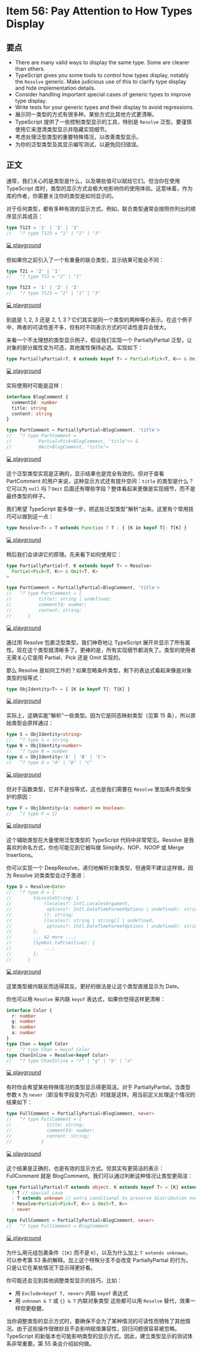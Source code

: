 # Item 56: Pay Attention to How Types Display

## 要点

- There are many valid ways to display the same type. Some are clearer than others.
- TypeScript gives you some tools to control how types display, notably the `Resolve` generic. Make judicious use of this to clarify type display and hide implementation details.
- Consider handling important special cases of generic types to improve type display.
- Write tests for your generic types and their display to avoid regressions.
- 展示同一类型的方式有很多种，某些方式比其他方式更清晰。
- TypeScript 提供了一些控制类型显示的工具，特别是 `Resolve` 泛型。要谨慎使用它来澄清类型显示并隐藏实现细节。
- 考虑处理泛型类型的重要特殊情况，以改善类型显示。
- 为你的泛型类型及其显示编写测试，以避免回归错误。

## 正文

通常，我们关心的是类型是什么，以及哪些值可以赋给它们。但当你在使用 TypeScript 库时，类型的显示方式会极大地影响你的使用体验。这意味着，作为库的作者，你需要关注你的类型是如何显示的。

对于任何类型，都有多种有效的显示方式。例如，联合类型通常会按照你列出的顺序显示其成员：

```ts
type T123 = '1' | '2' | '3'
//   ^? type T123 = "1" | "2" | "3"
```

[💻 playground](https://www.typescriptlang.org/play/?ts=5.4.5#code/C4TwDgpgBAKgjAJgMxQLxQORw1APphHfDJDAbgCgB6KqOgPQH4pRJZEV0AiOLvKLgj74uSLhSA)

但如果你之前引入了一个有重叠的联合类型，显示结果可能会不同：

```ts
type T21 = '2' | '1'
//   ^? type T21 = "2" | "1"

type T123 = '1' | '2' | '3'
//   ^? type T123 = "2" | "1" | "3"
```

[💻 playground](https://www.typescriptlang.org/play/?ts=5.4.5#code/C4TwDgpgBAKgTARigXigcjmqAfdC0DcAUAPQlQUB6A-FKJLIilAERws6sItFH3QwEcAMzM0+Thiy40wwqXJVa-WENGo2HXC26cWwnkA)

到底是 1, 2, 3 还是 2, 1, 3？它们其实是同一个类型的两种等价表示。在这个例子中，两者的可读性差不多，但有时不同表示方式的可读性差异会很大。

来看一个不太理想的类型显示例子。假设我们实现一个 PartiallyPartial 泛型，让对象的部分属性变为可选，其他属性保持必选。实现如下：

```ts
type PartiallyPartial<T, K extends keyof T> = Partial<Pick<T, K>> & Omit<T, K>
```

[💻 playground](https://www.typescriptlang.org/play/?ts=5.4.5#code/C4TwDgpgBACghgJ2ASzgGzSeTVoDwAqANFANJQQAewEAdgCYDOUA1hCAPYBmUBAfFAC8AKCixEKdHhjIAxi0IlSfAQDIoAeQC2yYIrJ8A3MKA)

实际使用时可能是这样：

```ts
interface BlogComment {
  commentId: number
  title: string
  content: string
}

type PartComment = PartiallyPartial<BlogComment, 'title'>
//   ^? type PartComment =
//          Partial<Pick<BlogComment, "title">> &
//          Omit<BlogComment, "title">
```

[💻 playground](https://www.typescriptlang.org/play/?ts=5.4.5#code/C4TwDgpgBACghgJ2ASzgGzSeTVoDwAqANFANJQQAewEAdgCYDOUA1hCAPYBmUBAfFAC8AKCixEKdHhjIAxi0IlSfAQDIoAeQC2yYIrJ8A3MOS0aCLnFnQAQmg4BzAMIctWusCgBvUVFmv3MwBJegAuKFoAVy0AIwgEYzEUYDQIcMZgBFMHRL8OMw90zOzjAF9hYVBIcSQXNw8hGskMLAlcPDtHOsDgEgByZNS+o2EAelGxKAA9AH4oKuhsYG6GkXHJjcml9pl5DvtnAI8SACJBiBOVKFUxic2N7V19rqOzU-PL4SA)

这个泛型类型实现是正确的，显示结果也是完全有效的。但对于查看 PartComment 的用户来说，这种显示方式还有提升空间：`title` 的类型是什么？它可以为 `null` 吗？`Omit` 后面还有哪些字段？整体看起来更像是实现细节，而不是最终类型的样子。

我们希望 TypeScript 能多做一步，把这些泛型类型"解析"出来。这里有个常用技巧可以做到这一点：

```ts
type Resolve<T> = T extends Function ? T : { [K in keyof T]: T[K] }
```

[💻 playground](https://www.typescriptlang.org/play/?ts=5.4.5#code/C4TwDgpgBAShDOB7ANgNwgHgCoD4oF4osoIAPYCAOwBN4oAxAV0oGNgBLRSqAfiKgBcUAN4BtANJR23ANYQQiAGZEAukKwSVAXwDcAKCA)

稍后我们会讲讲它的原理。先来看下如何使用它：

```ts
type PartiallyPartial<T, K extends keyof T> = Resolve<
  Partial<Pick<T, K>> & Omit<T, K>
>

type PartComment = PartiallyPartial<BlogComment, 'title'>
//   ^? type PartComment = {
//          title?: string | undefined;
//          commentId: number;
//          content: string;
//      }
```

[💻 playground](https://www.typescriptlang.org/play/?ts=5.4.5&exactOptionalTypes=true#code/C4TwDgpgBAShDOB7ANgNwgHgCoD4oF4osoIAPYCAOwBN4oAxAV0oGNgBLRSqAfiKgBcUAN4BtANJR23ANYQQiAGZEAukKwSVAXwDcAKGkUATooCGLaACFkiAOYBhRAFsnVYCL1QoLZ68rAASWohSkYnACMII30vDmBkCCF4YCNpWxjvLgp-JJS0-S09UEgoAAVTIw5TZGQQcsr2auwAGihJMmzaKDkFZVwCT1gEFHQMeqrkMfYWGRa2nDwAMigAeSd2YDnxBf0i8Ghxxxc3AjKKidrxxsnrOyO-YFaAcjiEp5x9AHpPrygAPT4xQO53uJ0Iwj031+0N+rwgPFyqUotigAB8oMxqBBFNIINQvj8YdCfMd-EEQmFItFIYSiV4fP43Ij8jSiYUgA)

通过用 Resolve 包裹泛型类型，我们神奇地让 TypeScript 展开并显示了所有属性。现在这个类型就清晰多了。更棒的是，所有实现细节都消失了。类型的使用者无需关心它是用 Partial、Pick 还是 Omit 实现的。

那么 Resolve 是如何工作的？如果忽略条件类型，剩下的表达式看起来像是对象类型的恒等式：

```ts
type ObjIdentity<T> = { [K in keyof T]: T[K] }
```

[💻 playground](https://www.typescriptlang.org/play/?ts=5.4.5&exactOptionalTypes=true#code/C4TwDgpgBAShDOB7ANgNwgHgCoD4oF4osoIAPYCAOwBN4oAxAV0oGNgBLRSqAfiKgBcUAN4BtANJR23ANYQQiAGZEAukKwSVAXwDcAKGkUATooCGLaACFkiAOYBhRAFsnVYCL1QoLZ68rAASWohSkYnACMII30vDmBkCCF4YCNpWxjvLgp-JJS0-S09UEgoAHlwgCsgt3ZQbDxCMUlpKDkFZSw1Ik1dPSA)

实际上，这确实能"解析"一些类型。因为它是同态映射类型（见第 15 条），所以原始类型会原样通过：

```ts
type S = ObjIdentity<string>
//   ^? type S = string
type N = ObjIdentity<number>
//   ^? type N = number
type U = ObjIdentity<'A' | 'B' | 'C'>
//   ^? type U = "A" | "B" | "C"
```

[💻 playground](https://www.typescriptlang.org/play/?ts=5.4.5&exactOptionalTypes=true#code/C4TwDgpgBAShDOB7ANgNwgHgCoD4oF4osoIAPYCAOwBN4oAxAV0oGNgBLRSqAfiKgBcUAN4BtANJR23ANYQQiAGZEAukKwSVAXwDcAKGkUATooCGLaACFkiAOYBhRAFsnVYCL1QoLZ68rAASWohSkYnACMII30vDmBkCCF4YCNpWxjvLgp-JJS0-S09UEgoAHlwgCsgt3ZQbDxCMUlpKDkFZSw1Ik1dIvBoAGUCMsrq-1qQDGTUylscfQB6Ba8oAD0+YsHh6bS+koA5YfKq6hq60Iio+b0llfWoTahDwgvIoz3oAFUj0dPxuoA5ABBAFQAA+UABllBEIB9gB11uXnuj2+hAARED0eCoOjLNiIej7Oi9EA)

但对于函数类型，它并不是恒等式，这也是我们需要在 `Resolve` 里加条件类型保护的原因：

```ts
type F = ObjIdentity<(a: number) => boolean>
//   ^? type F = {}
```

[💻 playground](https://www.typescriptlang.org/play/?ts=5.4.5&exactOptionalTypes=true#code/C4TwDgpgBAShDOB7ANgNwgHgCoD4oF4osoIAPYCAOwBN4oAxAV0oGNgBLRSqAfiKgBcUAN4BtANJR23ANYQQiAGZEAukKwSVAXwDcAKGkUATooCGLaACFkiAOYBhRAFsnVYCL1QoLZ68rAASWohSkYnACMII30vDmBkCCF4YCNpWxjvLgp-JJS0-S09UEgoAHlwgCsgt3ZQbDxCMUlpKDkFZSw1Ik1dIvBoegIyyur-WpAMAApTELDIowBKAjxwxBQIU0ocfQB6Ha8oAD0+YoGh4UKgA)

这个辅助类型在大量使用泛型类型的 TypeScript 代码中非常常见。Resolve 是我喜欢的命名方式，你也可能见到它被叫做 Simplify、NOP、NOOP 或 Merge Insertions。

你可以实现一个 DeepResolve，递归地解析对象类型，但通常不建议这样做，因为 Resolve 对类类型会过于激进：

```ts
type D = Resolve<Date>
//   ^? type D = {
//        toLocaleString: {
//            (locales?: Intl.LocalesArgument,
//             options?: Intl.DateTimeFormatOptions | undefined): string;
//            (): string;
//            (locales?: string | string[] | undefined,
//             options?: Intl.DateTimeFormatOptions | undefined): string;
//        };
//        ... 42 more ...;
//        [Symbol.toPrimitive]: {
//            ...;
//        };
//      }
```

[💻 playground](https://www.typescriptlang.org/play/?ts=5.4.5&exactOptionalTypes=true#code/C4TwDgpgBAShDOB7ANgNwgHgCoD4oF4osoIAPYCAOwBN4oAxAV0oGNgBLRSqAfiKgBcUAN4BtANJR23ANYQQiAGZEAukKwSVAXwDcAKGkUATooCGLaACFkiAOYBhRAFsnVYCL1QoLZ68rAASWohSkYnACMII30vDmBkCCF4YCNpWxjvLgp-JJS0-S09UEgoAHlwgCsgt3ZQbDxCMUlpKDkFZSw1Ik1dIvBoABECWAQUdAwB0wocfQB6Wa8oAD0+YsHh4T15xZ2oYEQAGUQWUwSAZTzKWyFN7d37gAobE4T4HiEA-2QAOiOXhAAgkZbGE3AAaLYLe73RBgDhcN4fL7fSYULDsVz0RBGJxTUpwziUOgAHygzGoEEU0gg1AAlLlUlc5lDoYsHvSoMlGelIaydk9jqcEO9OZdbFBSVy0qIVBKyTRKdTqBC7nyvLD4USRZ94iiphB0ZjsbjgPjNST5RSqZQaRypUzedDeqrdt83VAACwAJigTmx0Dd32ZrNEZxAERQ332AAVUk5aux0F1biy+YHg06MztCkA)

这里类型被内联反而适得其反。更好的做法是让这个类型直接显示为 Date。

你也可以用 `Resolve` 来内联 `keyof` 表达式，如果你觉得这样更清晰：

```ts
interface Color {
  r: number
  g: number
  b: number
  a: number
}
type Chan = keyof Color
//   ^? type Chan = keyof Color
type ChanInline = Resolve<keyof Color>
//   ^? type ChanInline = "r" | "g" | "b" | "a"
```

[💻 playground](https://www.typescriptlang.org/play/?ts=5.4.5&exactOptionalTypes=true#code/C4TwDgpgBAShDOB7ANgNwgHgCoD4oF4osoIAPYCAOwBN4oAxAV0oGNgBLRSqAfiKgBcUAN4BtANJR23ANYQQiAGZEAukKwSVAXwDcAKGkUATooCGLaACFkiAOYBhRAFsnVYCL1QoLZ68rAASWohSkYnACMII30vDmBkCCF4YCNpWxjvLgp-JJS0-S09UEgoAHlwgCsgt3ZQbDxCMUlpKDkFZSw1Ik1dA38oswsoRxsjESgjELDI6KhbKYionShwhZnl0zWoqF7i6HsAC1NuQjalYZREaL0AehuvKAA9Pj3ho5PW+XORq6LwffeAUoyGk0EIcCQaEwZ2UPyMOH0dwezygr0OxyBIMoYKgACIjLioAAfPG2Qkk3Hhcl40y4vRAA)

有时你会希望某些特殊情况的类型显示得更简洁。对于 PartiallyPartial，当类型参数 `K` 为 `never`（即没有字段变为可选）时就是这样。用当前定义处理这个情况的结果如下：

```ts
type FullComment = PartiallyPartial<BlogComment, never>
//   ^? type FullComment = {
//             title: string;
//             commentId: number;
//             content: string;
//           }
```

[💻 playground](https://www.typescriptlang.org/play/?ts=5.4.5&exactOptionalTypes=true#code/C4TwDgpgBAShDOB7ANgNwgHgCoD4oF4osoIAPYCAOwBN4oAxAV0oGNgBLRSqAfiKgBcUAN4BtANJR23ANYQQiAGZEAukKwSVAXwDcAKGkUATooCGLaACFkiAOYBhRAFsnVYCL1QoLZ68rAASWohSkYnACMII30vDmBkCCF4YCNpWxjvLgp-JJS0-S09UEgoAHlwgCsgt3ZQbDxCMUlpKDkFZSw1Ik1dIvBoAAVTIw5TZGQQIZH2MewAGihJMmzaVvklIgbPWAQUdAwp0eQD9hYZecWcPAAyMqdai-Er-T6Sw8cXNwIoQ5nxyeGRww1jsHz8wAWAHI4glITh9AB6BFeKAAPT4xUGgLBX0aeiRKMJKJhEB4uVSlFsUAAPlBmNQIIppBBqIjkUTCT5Pv4giEwpFovj2RyvD5-G5yfkhRzCpiGIxxjj-N9fmMJqrjiCHL43AtKBB0EZ4dKvOioHKmIqdcq8QSRUSSZLKWz7USueDeVBQhEoi7XSixdlgE70ibXYUgA)

这个结果是正确的，也是有效的显示方式。但其实有更简洁的表示：FullComment 就是 BlogComment。我们可以通过判断这种情况让类型更简洁：

```ts
type PartiallyPartial<T extends object, K extends keyof T> = [K] extends [never]
  ? T // special case
  : T extends unknown // extra conditional to preserve distribution over unions
  ? Resolve<Partial<Pick<T, K>> & Omit<T, K>>
  : never

type FullComment = PartiallyPartial<BlogComment, never>
//   ^? type FullComment = BlogComment
```

[💻 playground](https://www.typescriptlang.org/play/?ts=5.4.5#code/C4TwDgpgBAShDOB7ANgNwgHgCoD4oF4osoIAPYCAOwBN4oAxAV0oGNgBLRSqAfiKgBcUAN4BtANJR23ANYQQiAGZEAukKwSVAXwDcAKGkUATooCGLaACFkiAOYBhRAFsnVYCL1QoLZ68rAASWohSkYnACMII30vDmBkCCF4YCNpWxjvLgp-JJS0-S09UEgoAAVTIw5TZGQQcsr2auwScipaKERwgCsINgAaKEkybPa5BWVcAk8oTRaRulFKCHQjFWm+YigAei2oeEgWRuRvU3gIafU5trpmGUpEAHdubd3ho1NMmnYOLmqoYEQUDARgQUXQUGo7GSqXCjB+3EQKygzE4lHg61gCBQ6Aw9SqyFx7BYMmwA3EODwADIoAB5JzfUmDCkXKBLFb6IrgaBMGqOFxuAhlCr42p4o4Yax2Pl+YADNlRHD6HZeKAAPT4xW5jF5vgFhElDl1-j0QA)

为什么用元组包裹条件（`[K]` 而不是 `K`），以及为什么加上 `T extends unknown`，可以参考第 53 条的解释。加上这个特殊分支不会改变 PartiallyPartial 的行为，只是让它在某些情况下显示得更好看。

你可能还会见到其他调整类型显示的技巧，比如：

- 用 `Exclude<keyof T, never>` 内联 `keyof` 表达式
- 用 `unknown & T` 或 `{} & T` 内联对象类型
  这些都可以用 `Resolve` 替代，效果一样但更稳健。

当你调整类型的显示方式时，要确保不会为了某种情况的可读性而牺牲了其他情况。由于这些操作很微妙且不会影响赋值兼容性，回归问题很容易被忽略。TypeScript 的新版本也可能影响类型的显示方式。因此，建立类型显示的测试体系非常重要。第 55 条会介绍如何做。
